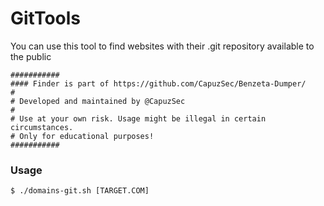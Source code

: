 # GitTools 

You can use this tool to find websites with their .git repository available to the public

```
###########
#### Finder is part of https://github.com/CapuzSec/Benzeta-Dumper/
#
# Developed and maintained by @CapuzSec 
#
# Use at your own risk. Usage might be illegal in certain circumstances.
# Only for educational purposes!
###########
```

### Usage 

```
$ ./domains-git.sh [TARGET.COM] 
```
